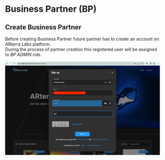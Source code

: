 # Business Partner (BP)

## Create Business Partner

Before creating Business Partner future partner has to create an account on ARterra Labs platform.<br/>
During the process of partner creation this registered user will be assigned to _BP ADMIN_ role. 

![Docs Version Dropdown](/img/docs/third-party-apps/bp_root_user_signup.png)
